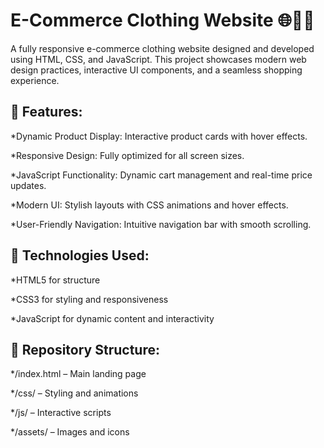 # E-Commerce Clothing Website 🌐👗👕
A fully responsive e-commerce clothing website designed and developed using HTML, CSS, and JavaScript. This project showcases modern web design practices, interactive UI components, and a seamless shopping experience.

## 🚀 Features:

*Dynamic Product Display: Interactive product cards with hover effects.

*Responsive Design: Fully optimized for all screen sizes.

*JavaScript Functionality: Dynamic cart management and real-time price updates.

*Modern UI: Stylish layouts with CSS animations and hover effects.

*User-Friendly Navigation: Intuitive navigation bar with smooth scrolling.

## 🎯 Technologies Used:

*HTML5 for structure

*CSS3 for styling and responsiveness

*JavaScript for dynamic content and interactivity

## 📂 Repository Structure:

*/index.html – Main landing page

*/css/ – Styling and animations

*/js/ – Interactive scripts

*/assets/ – Images and icons
